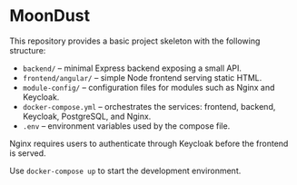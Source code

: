# MoonDust

This repository provides a basic project skeleton with the following structure:

- `backend/` – minimal Express backend exposing a small API.
- `frontend/angular/` – simple Node frontend serving static HTML.
- `module-config/` – configuration files for modules such as Nginx and Keycloak.
- `docker-compose.yml` – orchestrates the services: frontend, backend, Keycloak, PostgreSQL, and Nginx.
- `.env` – environment variables used by the compose file.

Nginx requires users to authenticate through Keycloak before the frontend is served.

Use `docker-compose up` to start the development environment.

